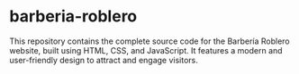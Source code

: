 # barberia-roblero
This repository contains the complete source code for the Barbería Roblero website, built using HTML, CSS, and JavaScript. It features a modern and user-friendly design to attract and engage visitors.
